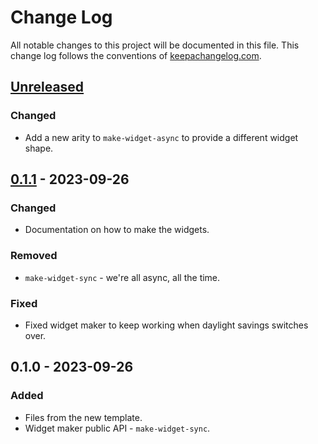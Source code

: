 # Change Log
All notable changes to this project will be documented in this file. This change log follows the conventions of [keepachangelog.com](http://keepachangelog.com/).

## [Unreleased]
### Changed
- Add a new arity to `make-widget-async` to provide a different widget shape.

## [0.1.1] - 2023-09-26
### Changed
- Documentation on how to make the widgets.

### Removed
- `make-widget-sync` - we're all async, all the time.

### Fixed
- Fixed widget maker to keep working when daylight savings switches over.

## 0.1.0 - 2023-09-26
### Added
- Files from the new template.
- Widget maker public API - `make-widget-sync`.

[Unreleased]: https://sourcehost.site/your-name/exercises_5/compare/0.1.1...HEAD
[0.1.1]: https://sourcehost.site/your-name/exercises_5/compare/0.1.0...0.1.1
